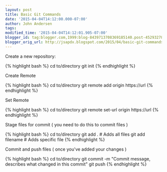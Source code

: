 ```yaml
---
layout: post
title: Basic Git Commands
date: '2015-04-04T14:12:00.000-07:00'
author: John Andersen
tags:
modified_time: '2015-04-04T14:12:01.905-07:00'
blogger_id: tag:blogger.com,1999:blog-8439713708369185140.post-4529327805420040232
blogger_orig_url: http://jsapdx.blogspot.com/2015/04/basic-git-commands.html
---
```


Create a new repository:

{% highlight bash %}
cd to/directory
git init
{% endhighlight %}

Create Remote

{% highlight bash %}
cd to/directory
git remote add origin https://url
{% endhighlight %}

Set Remote

{% highlight bash %}
cd to/directory
git remote set-url origin https://url
{% endhighlight %}

Stage files for commit ( you need to do this to commit files )

{% highlight bash %}
cd to/directory
git add . # Adds all files
git add filename # Adds specific file
{% endhighlight %}

Commit and push files ( once you've added your changes )

{% highlight bash %}
cd to/directory
git commit -m "Commit message, describes what changed in this commit"
git push
{% endhighlight %}
